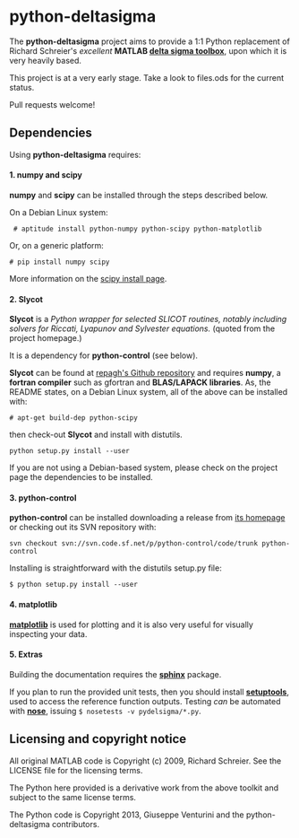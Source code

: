 python-deltasigma
===============

The **python-deltasigma** project aims to provide a 1:1 Python replacement of Richard 
Schreier's *excellent* **MATLAB [delta sigma toolbox](http://www.mathworks.com/matlabcentral/fileexchange/19-delta-sigma-toolbox)**, upon which it is very heavily based.

This project is at a very early stage. Take a look to files.ods for the current status. 

Pull requests welcome!

## Dependencies

Using **python-deltasigma** requires:

#### 1. **numpy** and **scipy** 

**numpy** and **scipy** can be installed through the steps described below.

On a Debian Linux system:

```
 # aptitude install python-numpy python-scipy python-matplotlib
```

Or, on a generic platform:

```
# pip install numpy scipy
```

More information on the [scipy install page](http://www.scipy.org/install.html).

#### 2. Slycot

**Slycot** is a *Python wrapper for selected SLICOT routines, notably including solvers for Riccati, Lyapunov and Sylvester equations.* (quoted from the project homepage.)

It is a dependency for **python-control** (see below). 

**Slycot** can be found at [repagh's Github repository](https://github.com/repagh/Slycot) and requires **numpy**, a **fortran compiler** such as gfortran and **BLAS/LAPACK 
libraries**. As, the README states, on a Debian Linux system, all of the above can be installed with:

```
# apt-get build-dep python-scipy
```

then check-out **Slycot** and install with distutils.

```
python setup.py install --user
```

If you are not using a Debian-based system, please check on the project page the dependencies to be installed.

#### 3. python-control

**python-control** can be installed downloading a release from [its homepage](http://sourceforge.net/projects/python-control/) or checking out its SVN repository with:

```
svn checkout svn://svn.code.sf.net/p/python-control/code/trunk python-control
```

Installing is straightforward with the distutils setup.py file:

```
$ python setup.py install --user
```

#### 4. matplotlib

**[matplotlib](http://matplotlib.org/)** is used for plotting and it is also very useful for visually inspecting your data.


#### 5. Extras

Building the documentation requires the **[sphinx](http://sphinx-doc.org/)** package.

If you plan to run the provided unit tests, then you should install **[setuptools](https://pypi.python.org/pypi/setuptools)**, used to access the reference function outputs. Testing *can* be automated with **[nose](https://pypi.python.org/pypi/nose/)**, issuing `$ nosetests -v pydelsigma/*.py`.

## Licensing and copyright notice

All original MATLAB code is Copyright (c) 2009, Richard Schreier. See the LICENSE file for the licensing terms.

The Python here provided is a derivative work from the above toolkit and subject to the same license terms.

The Python code is Copyright 2013, Giuseppe Venturini and the python-deltasigma contributors.
